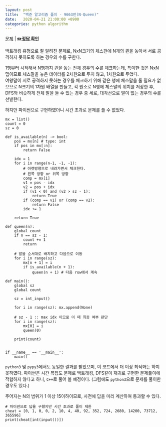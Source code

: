 ```yaml
---
layout: post
title:  "백준 알고리즘 풀이 - 9663번(N-Queen)"
date:   2020-04-21 21:00:00 +0900
categories: python algorithm
---
```


[문제](https://www.acmicpc.net/problem/9663) |
**[✏️정답 확인](https://github.com/live2skull/TheLordOfAlgorithm/blob/master/problems_boj/%EB%B0%B1%ED%8A%B8%EB%9E%98%ED%82%B9/9663.py)**

백트래킹 유형으로 잘 알려진 문제로, NxN크기의 체스판에 N개의 퀸을 놓아서 서로 공격하지 못하도록 하는 경우의 수를 구한다.

1행부터 시작해서 N행까지 퀸을 놓는 전체 경우의 수를 체크하는데, 특이한 것은 NxN 맵이므로 체스말을 놓은 데이터를 2차원으로 두지 않고, 1차원으로 두었다.  
여왕말이 서로 공격하지 못하는 경우를 체크하기 위해 같은 행에 체스말을 둘 필요가 없으므로 N크기의 1차원 배열을 만들고, 각 원소로 N행에 체스말의 위치를 저장한 후, DFS와 비슷하게 전체 말을 둘 수 있는 경우 중 세로, 대각선으로 말이 없는 경우의 수를 선발한다.

하지만 파이썬으로 구현하였더니 시간 초과로 문제를 풀 수 없었다.
```
mx = list()
count = 0
sz = 0

def is_available(n) -> bool:
    pos = mx[n] # type: int
    if pos in mx[:n]:
        return False

    idx = 1
    for i in range(n-1, -1, -1):
        # 아랫방향으로 내려가면서 체크한다.
        # 왼쪽 방향 or 위쪽 방향
        comp = mx[i]
        v1 = pos - idx
        v2 = pos + idx
        if (v1 < 0) and (v2 > sz - 1):
            return True
        if (comp == v1) or (comp == v2):
            return False
        idx += 1

    return True

def queen(n):
    global count
    if n == sz - 1:
        count += 1
        return

    # 말을 순서대로 배치하고 다음으로 이동
    for i in range(sz):
        mx[n + 1] = i
        if is_available(n + 1):
            queen(n + 1) # 다음 row에서 계속

def main():
    global sz
    global count

    sz = int_input()
    
    for i in range(sz): mx.append(None)

    # sz - 1 :: max idx 이므로 이 때 최종 여부 판단
    for i in range(sz):
        mx[0] = i
        queen(0)

    print(count)


if __name__ == '__main__':
    main()
```
`python3` 및 `pypy3`에서도 동일한 결과를 받았으며, 이 코드에서 더 이상 최적화는 하지 못하였다. 파이썬은 시간 복잡도 문제로 백트래킹, DFS같이 재귀로 구현한 문제풀이에 적합하지 않다고 하니, `C++`로 풀어 볼 예정이다. (그럼에도 `python3`으로 문제를 풀이한 경우도 있다.)

주어지는 N의 범위가 1 이상 15이하이므로, 사전에 답을 미리 계산하여 통과할 수 있다.
```
# 파이썬으로 답을 구했지만 시간 초과로 풀이 제한
cheat = [0, 1, 0, 0, 2, 10, 4, 40, 92, 352, 724, 2680, 14200, 73712, 365596]
print(cheat[int(input())])
```